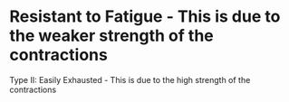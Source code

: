 # Resistant to Fatigue - This is due to the weaker strength of the contractions

Type II: Easily Exhausted - This is due to the high strength of the contractions